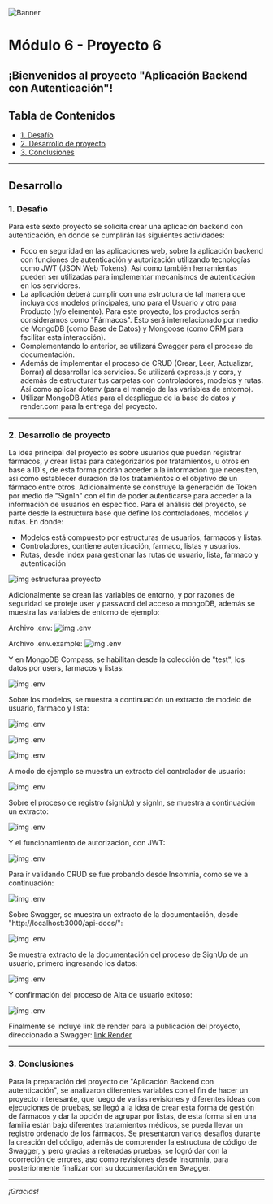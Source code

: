 ![Banner](./images/Banner_ppal.png)
# Módulo 6 - Proyecto 6
## ¡Bienvenidos al proyecto "Aplicación Backend con Autenticación"!

## Tabla de Contenidos
* [1. Desafío](#1-Desafío)
* [2. Desarrollo de proyecto](#2-Desarrollo-de-proyecto)
* [3. Conclusiones](#3-Conclusiones)

****
## Desarrollo

### 1. Desafio
 Para este sexto proyecto se solicita crear una aplicación backend con autenticación, en donde se cumplirán las siguientes actividades:
 - Foco en seguridad en las aplicaciones web, sobre la aplicación backend con funciones de autenticación y autorización utilizando tecnologías como JWT (JSON Web Tokens). Así como también herramientas pueden ser utilizadas para implementar mecanismos de autenticación en los servidores.
 - La aplicación deberá cumplir con una estructura de tal manera que incluya dos modelos principales, uno para el Usuario y otro para Producto (y/o elemento). Para este proyecto, los productos serán consideramos como "Fármacos". Esto será interrelacionado por medio de MongoDB (como Base de Datos) y Mongoose (como ORM para facilitar esta interacción).
 - Complementando lo anterior, se utilizará Swagger para el proceso de documentación.
 - Además de implementar el proceso de CRUD (Crear, Leer, Actualizar, Borrar) al desarrollar los servicios. Se utilizará express.js y cors, y además de estructurar tus carpetas con controladores, modelos y rutas. Así como aplicar dotenv (para el manejo de las variables de entorno).
 - Utilizar MongoDB Atlas para el despliegue de la base de datos y render.com para la entrega del proyecto.

  ****

### 2. Desarrollo de proyecto
 La idea principal del proyecto es sobre usuarios que puedan registrar farmacos, y crear listas para categorizarlos por tratamientos, u otros en base a ID´s, de esta forma podrán acceder a la información que necesiten, asi como establecer duración de los tratamientos o el objetivo de un fármaco entre otros. Adicionalmente se construye la generación de Token por medio de "SignIn" con el fin de poder autenticarse para acceder a la información de usuarios en específico.
 Para el análisis del proyecto, se parte desde la estructura base que define los controladores, modelos y rutas. En donde:
  - Modelos está compuesto por estructuras de usuarios, farmacos y listas.
  - Controladores, contiene autenticación, farmaco, listas y usuarios.
  - Rutas, desde index para gestionar las rutas de usuario, lista, farmaco y autenticación

  ![img estructuraa proyecto](./images/estructuraproyecto.png)

 Adicionalmente se crean las variables de entorno, y por razones de seguridad se proteje user y password del acceso a mongoDB, además se muestra las variables de entorno de ejemplo:

 Archivo .env:
 ![img .env](./images/envoriginal.png)

 Archivo .env.example:
 ![img .env](./images/envexample.png) 

 Y en MongoDB Compass, se habilitan desde la colección de "test", los datos por users, farmacos y listas:

 ![img .env](./images/mongodb.png)

 Sobre los modelos, se muestra a continuación un extracto de modelo de usuario, farmaco y lista:

 ![img .env](./images/modelousuario.png)

 ![img .env](./images/modelofarmaco.png)

 ![img .env](./images/modelolista.png)

  A modo de ejemplo se muestra un extracto del controlador de usuario:
  
 ![img .env](./images/usercontroller.png) 
 
  Sobre el proceso de registro (signUp) y signIn, se muestra a continuación un extracto:
  
  ![img .env](./images/signin_signup.png)

  Y el funcionamiento de autorización, con JWT:
  
  ![img .env](./images/autorizacion.png)

 Para ir validando CRUD se fue probando desde Insomnia, como se ve a continuación:

   ![img .env](./images/insomnia.png)
 
  Sobre Swagger, se muestra un extracto de la documentación, desde "http://localhost:3000/api-docs/":
  
  ![img .env](./images/swagger.png)  

  Se muestra extracto de la documentación del proceso de SignUp de un usuario, primero ingresando los datos:
  
  ![img .env](./images/signupusuario.png)  

  Y confirmación del proceso de Alta de usuario exitoso:
  
  ![img .env](./images/signupusuarioconfirmacion.png)  

  Finalmente se incluye link de render para la publicación del proyecto, direccionado a Swagger:
  [link Render](https://proyecto-6-aplicacion-backend.onrender.com/api-docs/)
  
  ****

  ### 3. Conclusiones
 Para la preparación del proyecto de "Aplicación Backend con autenticación", se analizaron diferentes variables con el fin de hacer un proyecto interesante, que luego de varias revisiones y diferentes ideas con ejecuciones de pruebas, se llegó a la idea de crear esta forma de gestión de fármacos y dar la opción de agrupar por listas, de esta forma si en una familia están bajo diferentes tratamientos médicos, se pueda llevar un registro ordenado de los fármacos.
 Se presentaron varios desafíos durante la creación del código, además de comprender la estructura de código de Swagger, y pero gracias a reiteradas pruebas, se logró dar con la ccorreción de errores, aso como revisiones desde Insomnia, para posteriormente finalizar con su documentación en Swagger.
 
  ****
*¡Gracias!*
